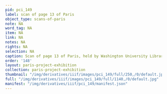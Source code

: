 ```yaml
---
pid: pci_149
label: scan of page 13 of Paris
object_type: scans-of-paris
note: NA
word_tag: NA
item: NA
link: NA
notes: NA
rights: NA
selection: NA
caption: Scan of page 13 of Paris, held by Washington University Libraries
order: '148'
layout: paris-project-exhibition
collection: paris-project-exhibition
thumbnail: "/img/derivatives/iiif/images/pci_149/full/250,/0/default.jpg"
full: "/img/derivatives/iiif/images/pci_149/full/1140,/0/default.jpg"
manifest: "/img/derivatives/iiif/pci_149/manifest.json"
---
```

